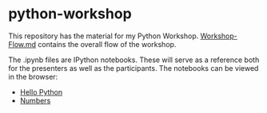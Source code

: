 python-workshop
===============

This repository has the material for my Python Workshop.  [Workshop-Flow.md](Workshop-Flow.md) contains the overall flow of the workshop.

The .ipynb files are IPython notebooks.  These will serve as a reference both for the presenters as well as the participants.  The notebooks can be viewed in the browser:

 - [Hello Python](http://nbviewer.ipython.org/urls/raw.github.com/shreekumar3d/python-workshop/master/00-Hello-Python.ipynb)
 - [Numbers](http://nbviewer.ipython.org/urls/raw.github.com/shreekumar3d/python-workshop/master/01-Numbers.ipynb)
